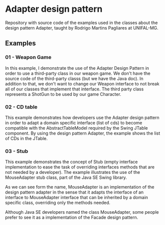 # Adapter design pattern

Repository with source code of the examples used in the classes about the design pattern Adapter, taught by Rodrigo Martins Pagliares at UNIFAL-MG.

## Examples


### 01 - Weapon Game

In this example, I demonstrate the use of the Adapter Design Pattern in order to use a third-party class in our weapon game. We don't have the source code of the third-party classs (but we have the Java doc). In addition to that, we don't want to change our Weapon interface to not break all of our classes that implement that interface. The third party class represents a ShotGun to be used by our game Character.


### 02 - CD table

This example demonstrates how developers use the Adapter design pattern in order to adapt a domain specific interface (list of cds) to become compatible with the AbstractTableModel required by the Swing JTable component. By using the design pattern Adapter, the example shows the list of CDs in the JTable.


### 03 - Stub

This example demonstrates the concept of Stub (empty interface implementation to ease the task of overriding interfaces methods that are not needed by a developer). The example illustrates the use of the MouseAdapter stub class, part of the Java SE Swing library. 

As we can see form the name, MouseAdapter is an implementation of the design pattern adapter in the sense that it adapts the interface of an interface to  MouseAdapter interface that can be inherited by a domain specific class, overriding only the methods needed.

Although Java SE developers named the class MouseAdapter, some people prefer to see it as a implementation of the Facade design pattern.
